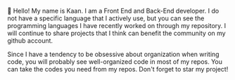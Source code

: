 👀 Hello! My name is Kaan. I am a Front End and Back-End developer.
I do not have a specific language that I actively use, but you can see the programming languages I have recently worked on through my repository. 
I will continue to share projects that I think can benefit the community on my github account.

Since I have a tendency to be obsessive about organization when writing code, you will probably see well-organized code in most of my repos. You can take the codes you need from my repos. 
Don't forget to star my project!
